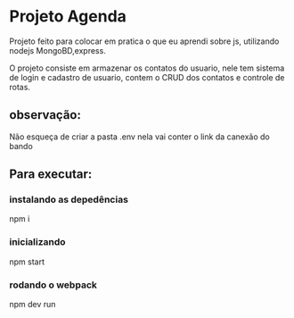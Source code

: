 # Projeto Agenda

Projeto feito para colocar em pratica o que eu aprendi sobre js, utilizando nodejs MongoBD,express.

O projeto consiste em armazenar os contatos do usuario, nele tem sistema de login e cadastro de usuario,
contem o CRUD dos contatos e controle de rotas. 

## observação:

Não esqueça de criar a pasta .env nela vai conter o link da canexão do bando 

## Para executar:

### instalando as depedências
npm i

### inicializando 
npm start

### rodando o webpack
npm dev run
